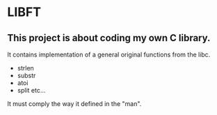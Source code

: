 # LIBFT
## This project is about coding my own C library.
It contains implementation of a general original functions from the libc.
- strlen
- substr
- atoi
- split etc...

It must comply the way it defined in the "man".
